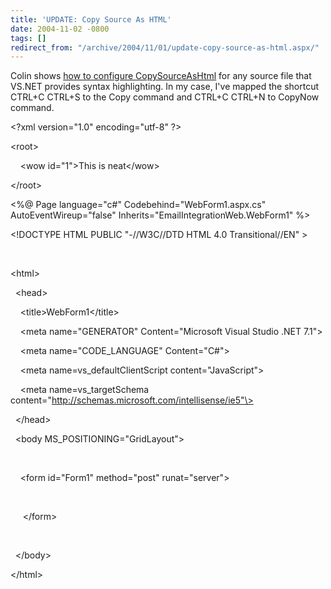 ```yaml
---
title: 'UPDATE: Copy Source As HTML'
date: 2004-11-02 -0800
tags: []
redirect_from: "/archive/2004/11/01/update-copy-source-as-html.aspx/"
---
```


Colin shows [how to configure
CopySourceAsHtml](http://www.jtleigh.com/people/colin/blog/archives/2004/10/copysourceashtm_1.html)
for any source file that VS.NET provides syntax highlighting. In my
case, I've mapped the shortcut CTRL+C CTRL+S to the Copy command and
CTRL+C CTRL+N to CopyNow command.

\<?xml version="1.0" encoding="utf-8" ?\>

\<root\>

    \<wow id="1"\>This is neat\</wow\>

\</root\>

\<%@ Page language="c\#" Codebehind="WebForm1.aspx.cs"
AutoEventWireup="false" Inherits="EmailIntegrationWeb.WebForm1" %\>

\<!DOCTYPE HTML PUBLIC "-//W3C//DTD HTML 4.0 Transitional//EN" \>

 

\<html\>

  \<head\>

    \<title\>WebForm1\</title\>

    \<meta name="GENERATOR" Content="Microsoft Visual Studio .NET 7.1"\>

    \<meta name="CODE\_LANGUAGE" Content="C\#"\>

    \<meta name=vs\_defaultClientScript content="JavaScript"\>

    \<meta name=vs\_targetSchema
content="http://schemas.microsoft.com/intellisense/ie5"\>

  \</head\>

  \<body MS\_POSITIONING="GridLayout"\>

   

    \<form id="Form1" method="post" runat="server"\>

 

     \</form\>

   

  \</body\>

\</html\>

